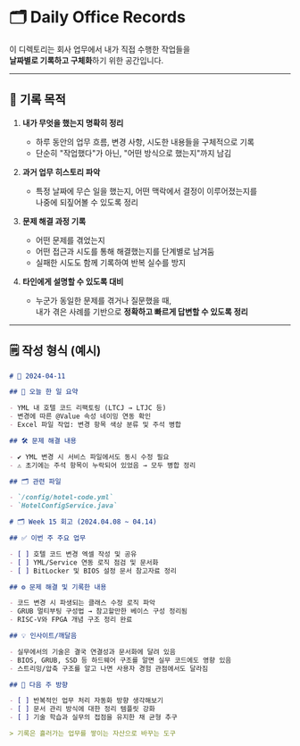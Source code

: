 # 🗂️ Daily Office Records

이 디렉토리는 회사 업무에서 내가 직접 수행한 작업들을  
**날짜별로 기록하고 구체화**하기 위한 공간입니다.

---

## 📌 기록 목적

1. **내가 무엇을 했는지 명확히 정리**  
   - 하루 동안의 업무 흐름, 변경 사항, 시도한 내용들을 구체적으로 기록  
   - 단순히 "작업했다"가 아닌, "어떤 방식으로 했는지"까지 남김

2. **과거 업무 히스토리 파악**  
   - 특정 날짜에 무슨 일을 했는지, 어떤 맥락에서 결정이 이루어졌는지를  
     나중에 되짚어볼 수 있도록 정리

3. **문제 해결 과정 기록**  
   - 어떤 문제를 겪었는지  
   - 어떤 접근과 시도를 통해 해결했는지를 단계별로 남겨둠  
   - 실패한 시도도 함께 기록하여 반복 실수를 방지

4. **타인에게 설명할 수 있도록 대비**  
   - 누군가 동일한 문제를 겪거나 질문했을 때,  
     내가 겪은 사례를 기반으로 **정확하고 빠르게 답변할 수 있도록 정리**

---

## 🗒️ 작성 형식 (예시)

```markdown
# 📅 2024-04-11

## 🧠 오늘 한 일 요약

- YML 내 호텔 코드 리팩토링 (LTCJ → LTJC 등)
- 변경에 따른 @Value 속성 네이밍 연동 확인
- Excel 파일 작업: 변경 항목 색상 분류 및 주석 병합

## 🛠 문제 해결 내용

- ✔️ YML 변경 시 서비스 파일에서도 동시 수정 필요
- ⚠️ 초기에는 주석 항목이 누락되어 있었음 → 모두 병합 정리

## 🗂 관련 파일

- `/config/hotel-code.yml`
- `HotelConfigService.java`

# 🗂️ Week 15 회고 (2024.04.08 ~ 04.14)

## ✅ 이번 주 주요 업무

- [ ] 호텔 코드 변경 엑셀 작성 및 공유
- [ ] YML/Service 연동 로직 점검 및 문서화
- [ ] BitLocker 및 BIOS 설정 문서 참고자료 정리

## ⚙️ 문제 해결 및 기록한 내용

- 코드 변경 시 파생되는 클래스 수정 로직 파악
- GRUB 멀티부팅 구성법 → 참고할만한 베이스 구성 정리됨
- RISC-V와 FPGA 개념 구조 정리 완료

## 💡 인사이트/깨달음

- 실무에서의 기술은 결국 연결성과 문서화에 달려 있음
- BIOS, GRUB, SSD 등 하드웨어 구조를 알면 실무 코드에도 영향 있음
- 스트리밍/압축 구조를 알고 나면 사용자 경험 관점에서도 달라짐

## 🎯 다음 주 방향

- [ ] 반복적인 업무 처리 자동화 방향 생각해보기
- [ ] 문서 관리 방식에 대한 정리 템플릿 강화
- [ ] 기술 학습과 실무의 접점을 유지한 채 균형 추구

> 기록은 흘러가는 업무를 쌓이는 자산으로 바꾸는 도구

